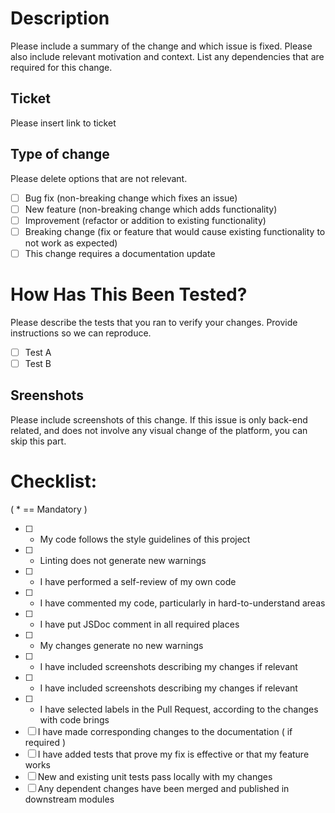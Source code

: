 # Description

Please include a summary of the change and which issue is fixed. Please also include relevant motivation and context. List any dependencies that are required for this change.

## Ticket

Please insert link to ticket

## Type of change

Please delete options that are not relevant.

- [ ] Bug fix (non-breaking change which fixes an issue)
- [ ] New feature (non-breaking change which adds functionality)
- [ ] Improvement (refactor or addition to existing functionality)
- [ ] Breaking change (fix or feature that would cause existing functionality to not work as expected)
- [ ] This change requires a documentation update

# How Has This Been Tested?

Please describe the tests that you ran to verify your changes. Provide instructions so we can reproduce.

- [ ] Test A
- [ ] Test B

## Sreenshots

Please include screenshots of this change. If this issue is only back-end related, and does not involve any visual change of the platform, you can skip this part.

# Checklist:

( * == Mandatory ) 

- [ ] * My code follows the style guidelines of this project
- [ ] * Linting does not generate new warnings
- [ ] * I have performed a self-review of my own code
- [ ] * I have commented my code, particularly in hard-to-understand areas
- [ ] * I have put JSDoc comment in all required places
- [ ] * My changes generate no new warnings
- [ ] * I have included screenshots describing my changes if relevant
- [ ] * I have included screenshots describing my changes if relevant
- [ ] * I have selected labels in the Pull Request, according to the changes with code brings
- [ ] I have made corresponding changes to the documentation ( if required )
- [ ] I have added tests that prove my fix is effective or that my feature works
- [ ] New and existing unit tests pass locally with my changes
- [ ] Any dependent changes have been merged and published in downstream modules
